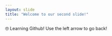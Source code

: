 ```yaml
---
layout: slide
title: "Welcome to our second slide!"
---
```

:nerd_face: Learning Github!
Use the left arrow to go back!
